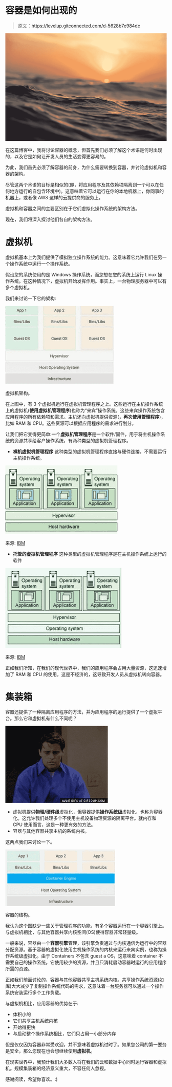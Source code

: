 # 容器是如何出现的

> 原文：<https://levelup.gitconnected.com/d-5628b7e984dc>

![](img/625ded3947a29ea1ee069437e5144220.png)

在这篇博客中，我将讨论容器的概念，但首先我们必须了解这个术语是何时出现的，以及它是如何让开发人员的生活变得更容易的。

为此，我们首先必须了解容器的前身，为什么需要转换到容器，并讨论虚拟机和容器的架构。

尽管这两个术语的目标是相似的(即，将应用程序及其依赖项隔离到一个可以在任何地方运行的自包含环境中)。这意味着它可以运行在你的本地机器上，你同事的机器上，或者像 AWS 这样的云提供商的服务上。

虚拟机和容器之间的主要区别在于它们虚拟化操作系统的架构方法。

现在，我们将深入探讨他们各自的架构方法。

# **虚拟机**

虚拟机基本上为我们提供了模拟独立操作系统的能力。这意味着它允许我们在另一个操作系统中运行一个操作系统。

假设您的系统使用的是 Windows 操作系统，而您想在您的系统上运行 Linux 操作系统。在这种情况下，虚拟机开始发挥作用。事实上，一台物理服务器中可以有多个虚拟机。

我们来讨论一下它的架构:

![](img/65265202a742728f19508a2e3f711f26.png)

虚拟机架构。

在上图中，有 3 个虚拟机运行在虚拟机管理程序之上。这些运行在主机操作系统上的虚拟机(**使用虚拟机管理程序**)也称为“来宾”操作系统。这些来宾操作系统包含应用程序的所有依赖项和需求。主机还向虚拟机提供资源(**，再次使用管理程序**)，比如 RAM 和 CPU。这些资源可以根据应用程序的需求进行划分。

让我们把它变得更简单:一个**虚拟机管理程序**是一个软件/固件，用于将主机操作系统的资源共享给客户操作系统，有两种类型的虚拟机管理程序。

*   **裸机虚拟机管理程序**
    这种类型的虚拟机管理程序直接与硬件连接，不需要运行主机操作系统。

![](img/39c5a04f0256d9e9e0cad42f9c4fa5f2.png)

来源: [IBM](https://developer.ibm.com/articles/cl-hypervisorcompare/)

*   **托管的虚拟机管理程序**
    这种类型的虚拟机管理程序是在主机操作系统上运行的软件

![](img/35133419b2f1975963dac310b6b98d0d.png)

来源: [IBM](https://developer.ibm.com/articles/cl-hypervisorcompare/)

正如我们所知，在我们的现代世界中，我们的应用程序会占用大量资源，这迅速增加了 RAM 和 CPU 的使用，这是不经济的，这导致开发人员从虚拟机转向容器。

# **集装箱**

容器还提供了一种隔离应用程序的方法，并为应用程序的运行提供了一个虚拟平台。那么它和虚拟机有什么不同呢？

![](img/d5e1c1fe64e13c7f0a9985704f657f84.png)

*   虚拟机提供**物理/硬件级**虚拟化，但容器提供**操作系统级**虚拟化，也称为容器化。这允许我们处理多个不使用主机设备物理资源的隔离平台。就内存和 CPU 使用而言，这是一种更有效的方法。
*   容器与其他容器共享主机的系统内核。

这两点我们来讨论一下。

![](img/d9daa5c061653d55602ca6ced62c7542.png)

容器的结构。

我认为这个图缺少一些关于管理程序的功能，有多个容器运行在一个容器引擎上。与虚拟机相比，与其他容器共享内核空间(OS)使得容器非常轻量级。

一般来说，容器由一个**容器引擎**管理，该引擎负责通过与内核通信为运行中的容器分配资源。基于容器的虚拟化使用主机操作系统的内核来运行来宾实例，也称为操作系统级虚拟化。由于 Containers 不包含 guest a OS，这意味着 container 不需要自己的操作系统。它使用较少的资源，并且只消耗启动容器时运行的应用程序所需的资源。

正如我们前面讨论的，容器与其他容器共享主机系统内核。共享操作系统资源(如库)大大减少了复制操作系统代码的需求，这意味着一台服务器可以通过一个操作系统安装运行多个工作负载。

与虚拟机相比，应用容器的优势在于:

*   体积小的
*   它们共享主机系统内核
*   开始得更快
*   与启动整个操作系统相比，它们只占用一小部分内存

但是仅仅因为容器非常受欢迎，并不意味着虚拟机过时了。如果您公司的第一要务是安全，那么您现在也会想继续使用**虚拟机**。

在现实世界中，我预计我们大多数人将在我们的云和数据中心同时运行容器和虚拟机。规模集装箱的经济意义重大，不容任何人忽视。

感谢阅读，希望你喜欢。:)